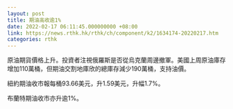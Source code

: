 ```yaml
---
layout: post
title: 期油高收逾1%
date: 2022-02-17 06:11:45.000000000 +08:00
link: https://news.rthk.hk/rthk/ch/component/k2/1634174-20220217.htm
categories: rthk
---
```


原油期貨價格上升。投資者注視俄羅斯是否從烏克蘭周邊撤軍。美國上周原油庫存增加110萬桶，但期油交割地庫欣的總庫存減少190萬桶，支持油價。

紐約期油收市報每桶93.66美元，升1.59美元，升幅1.7%。

布蘭特期油收市亦升逾1%。
